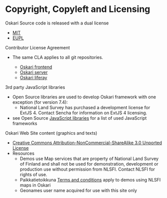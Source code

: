 # Copyright, Copyleft and Licensing

Oskari Source code is released with a dual license

* [MIT](http://www.paikkatietoikkuna.fi/web/fi/mit-lisenssin-ehdot)
* [EUPL](http://www.paikkatietoikkuna.fi/web/fi/eupl-lisenssin-ehdot)

Contributor License Agreement

* The same CLA applies to all git repositories. 

	* [Oskari frontend](https://github.com/nls-oskari/oskari/blob/master/CLA.txt)
	* [Oskari server](https://github.com/nls-oskari/oskari-server/blob/master/CLA.txt)
	* [Oskari liferay](https://github.com/nls-oskari/oskari-liferay/blob/develop/CLA.txt)

3rd party JavaScript libraries

* Open Source libraries are used to develop Oskari framework with one exception (for version 7.4):
    * National Land Survey has purchased a development license for ExtJS 4. Contact Sencha for information on ExtJS 4 licensing.
* see Open Source [JavaScript libraries](/documentation/libraries) for a list of used JavaScript frameworks

Oskari Web Site content (graphics and texts)

* [Creative Commons Attribution-NonCommercial-ShareAlike 3.0 Unported License](http://creativecommons.org/licenses/by-nc-sa/3.0/)
* Resources
    * Demos use Map services that are property of National Land Survey of Finland and shall not be used for demonstration, development or production use without permission from NLSFI. Contact NLSFI for rights of use.
    * Paikkatietoikkuna ​[Terms and conditions](http://www.paikkatietoikkuna.fi/web/en/terms-and-conditions) apply to demos using NLSFI maps in Oskari
    * Geonames user name acquired for use with this site only